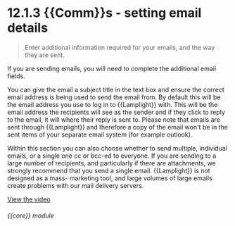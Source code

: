 # 12.1.3    {{Comm}}s - setting email details

> Enter additional information required for your emails, and the way they are sent. 

If you are sending emails, you will need to complete the additional email fields.

You can give the email a subject title in the text box and ensure the correct email address is being used to send the email from. By default this will be the email address you use to log in to {{Lamplight}} with. This will be the email address the recipients will see as the sender and if they click to reply to the email, it will where their reply is sent to. Please note that emails are sent through {{Lamplight}} and therefore a copy of the email won't be in the sent items of your separate email system (for example outlook). 

Within this section you can also choose whether to send multiple, individual emails, or a single one cc or bcc-ed to everyone. If you are sending to a large number of recipients, and particularly if there are attachments, we strongly recommend that you send a single email. {{Lamplight}} is not designed as a mass- marketing tool, and large volumes of large emails create problems with our mail delivery servers. 

[View the video](/help/video/id/27)
###### {{core}} module

